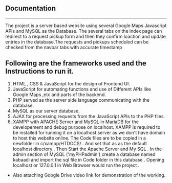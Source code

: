 ## Documentation
-------------------------
The project is a server based website using several Google Maps Javascript APIs and MySQL as the Database.
The several tabs on the index page can redirect to a request pickup form and then they confirm loaction and update entries in the database.The requests and pickups scheduled can be checked from the navbar tabs with accurate timestamp

## Following are the frameworks used and the Instructions to run it.
1. HTML , CSS & JavaScript for the design of Frontend UI.
2. JavaScript for automating functions and use of Different APIs like Google Maps ,etc and parts of the backend.
3. PHP served as the server side language communicating with the database.
4. MySQL as our server database.
5. AJAX for processing requests from the JavaScript APIs to the PHP files.
6. XAMPP with APACHE Server and MySQL in MariaDB for the developement and debug purpose on localhost.
XAMPP is required to be installed for running it on a localhost server as we don't have domain to host this website online.
The Code files are to be copied in a newfolder in c/xampp/HTDOCS/ . And set that as as the default localhost directory . Then Start the Apache Server and My SQL . In the admin section of MySQL ('myPHPadmin') create a database named kabaadi and import the sql file in Code folder in this database . Opening localhost or 127.0.0.1 in Web Browser would run the project . 
* Also attaching Google Drive video link for demonstration of the working.
